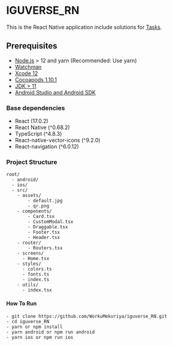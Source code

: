 
# IGUVERSE_RN

This is the React Native application include solutions for [Tasks](https://github.com/iguverse/tasks-candidates/issues/1).

## Prerequisites
- [Node.js](https://nodejs.org/) > 12 and yarn (Recommended: Use yarn)
- [Watchman](https://facebook.github.io/watchman)
- [Xcode 12](https://developer.apple.com/xcode)
- [Cocoapods 1.10.1](https://developer.apple.com/xcode)
- [JDK > 11](https://www.oracle.com/java/technologies/javase-jdk11-downloads.html)
- [Android Studio and Android SDK](https://developer.android.com/studio)
### Base dependencies
- React (17.0.2)
- React Native (^0.68.2)
- TypeScript (^4.8.3)
- React-native-vector-icons (^9.2.0)
- React-navigation (^6.0.12)


### Project Structure

```
root/
  - android/
  - ios/
  - src/
    - assets/
        - default.jpg
        - qr.png
    - components/
        - Card.tsx
        - CustomModal.tsx
        - Draggable.tsx
        - Footer.tsx
        - Header.tsx
    - router/
        - Routers.tsx
    - screens/
      - Home.tsx
    - styles/
      - colors.ts
      - fonts.ts
      - index.ts
    - utils/
      - index.tsx
```

#### How To Run
```
- git clone https://github.com/WorkuMekuriya/iguverse_RN.git
- cd iguverse_RN
- yarn or npm install
- yarn android or npm run android
- yarn ios or npm run ios
```
